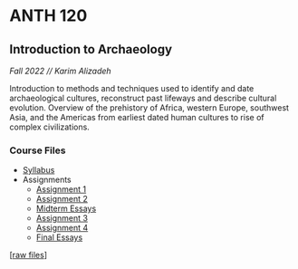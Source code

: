 # ANTH 120
## Introduction to Archaeology
<i> Fall 2022 // Karim Alizadeh </i>

Introduction to methods and techniques used to identify and date archaeological cultures, reconstruct past lifeways and describe cultural evolution. Overview of the prehistory of Africa, western Europe, southwest Asia, and the Americas from earliest dated human cultures to rise of complex civilizations.

### Course Files
* [Syllabus](/ANTH120%20Syllabus.pdf)
* Assignments
    * [Assignment 1](/Mishra_Swasti_ANTH120_Assignment1.pdf)
    * [Assignment 2](/Mishra_Swasti_ANTH120_Assignment2.pdf)
    * [Midterm Essays](/Mishra_Swasti_ANTH120_MidtermEssays.pdf)
    * [Assignment 3](/Mishra_Swasti_ANTH120_Assignment3.pdf)
    * [Assignment 4](/Mishra_Swasti_ANTH120_Assignment4.pdf)
    * [Final Essays](/Mishra_Swasti_ANTH120_MidtermEssays.pdf)

[[raw files](/ANTH120%20Docx)]
